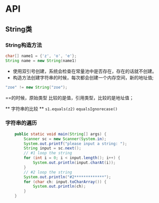 # API 

## String类 

### String构造方法

```java
char[] name1 = {'z', 'o', 'e'};
String name = new String(name1)
```
+ 使用双引号创建，系统会检查在常量池中是否存在，存在的话就不创建。
+ 构造方法创建字符串的时候，每次都会创建一个内存空间，新的地址值; 

```java
"zoe" != new String("zoe");
```
==的时候，原始类型 比较的是值，引用类型，比较的是地址值；

** 字符串的比较 ** 
`s1.equals(z2)`
`equalsIgnorecase()`

### 字符串的遍历

```java
    public static void main(String[] args) {
        Scanner sc = new Scanner(System.in);
        System.out.printf("please input a string: ");
        String input = sc.next();
        // #1 loop the string
        for (int i = 0; i < input.length(); i++) {
            System.out.println(input.charAt(i));
        }
        // #2 loop the string
        System.out.println("#2*************");
        for (char ch: input.toCharArray()) {
            System.out.println(ch);
        }
    }
```
